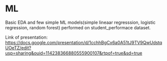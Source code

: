 # ML
Basic EDA and few simple ML models(simple lineaar regresssion, logistic regression, random forest) performed on 
student_performace dataset.

Link of presentation:
https://docs.google.com/presentation/d/1cchhBgCx6a0A51tJ9TV9QwUdstqUOeTZ/edit?usp=sharing&ouid=114238366880555900107&rtpof=true&sd=true
